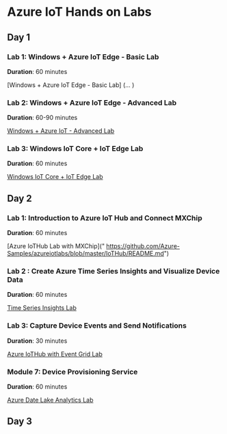 # Azure IoT Hands on Labs

<!-- ![Imported Script](images/Lab.png "Header Image") -->

## Day 1

### Lab 1: Windows + Azure IoT Edge - Basic Lab

**Duration**: 60 minutes

[Windows + Azure IoT Edge - Basic Lab] (... )

### Lab 2: Windows + Azure IoT Edge - Advanced Lab 

**Duration**: 60-90 minutes

[Windows + Azure IoT - Advanced Lab](https://github.com/Microsoft/Windows-iotcore-samples/tree/develop/Samples/EdgeModules/SqueezeNetObjectDetection/cs)


### Lab 3: Windows IoT Core + IoT Edge Lab 

**Duration**: 60 minutes

[Windows IoT Core + IoT Edge Lab ](https://docs.microsoft.com/en-us/azure/iot-edge/tutorial-deploy-stream-analytics)

## Day 2

### Lab 1: Introduction to Azure IoT Hub and Connect MXChip

**Duration**: 60 minutes

[Azure IoTHub Lab with MXChip](" https://github.com/Azure-Samples/azureiotlabs/blob/master/IoTHub/README.md")


### Lab 2 : Create Azure Time Series Insights and Visualize Device Data

**Duration**: 60 minutes

[Time Series Insights Lab](https://github.com/Azure-Samples/azureiotlabs/blob/master/timeseriesinsights/README.md)

### Lab 3: Capture Device Events and Send Notifications

**Duration**: 30 minutes

[Azure IoTHub with Event Grid Lab](https://github.com/Azure-Samples/azureiotlabs/blob/master/EventGrid/README.md)


### Module 7: Device Provisioning Service 

**Duration**: 60 minutes

[Azure Date Lake Analytics Lab](https://docs.microsoft.com/en-us/azure/iot-dps/how-to-connect-mxchip-iot-devkit)


## Day 3



